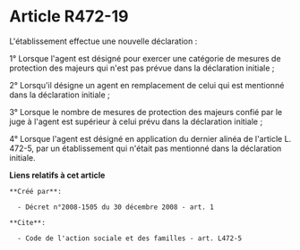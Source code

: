 # Article R472-19

L'établissement effectue une nouvelle déclaration : 

1° Lorsque l'agent est désigné pour exercer une catégorie de mesures de protection des majeurs qui n'est pas prévue dans la
déclaration initiale ; 

2° Lorsqu'il désigne un agent en remplacement de celui qui est mentionné dans la déclaration initiale ; 

3° Lorsque le nombre de mesures de protection des majeurs confié par le juge à l'agent est supérieur à celui prévu dans la
déclaration initiale ; 

4° Lorsque l'agent est désigné en application du dernier alinéa de l'article L. 472-5, par un établissement qui n'était pas
mentionné dans la déclaration initiale.

**Liens relatifs à cet article**

	**Créé par**:

	  - Décret n°2008-1505 du 30 décembre 2008 - art. 1

	**Cite**:

	  - Code de l'action sociale et des familles - art. L472-5

